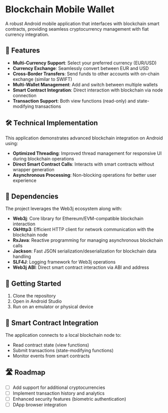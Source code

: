 # Blockchain Mobile Wallet

A robust Android mobile application that interfaces with blockchain smart contracts, providing seamless cryptocurrency management with fiat currency integration.

## 🌟 Features

- **Multi-Currency Support**: Select your preferred currency (EUR/USD)
- **Currency Exchange**: Seamlessly convert between EUR and USD
- **Cross-Border Transfers**: Send funds to other accounts with on-chain exchange (similar to SWIFT)
- **Multi-Wallet Management**: Add and switch between multiple wallets
- **Smart Contract Integration**: Direct interaction with blockchain via node connection
- **Transaction Support**: Both view functions (read-only) and state-modifying transactions

## 🛠️ Technical Implementation

This application demonstrates advanced blockchain integration on Android using:

- **Optimized Threading**: Improved thread management for responsive UI during blockchain operations
- **Direct Smart Contract Calls**: Interacts with smart contracts without wrapper generation
- **Asynchronous Processing**: Non-blocking operations for better user experience

## 🔧 Dependencies

The project leverages the Web3j ecosystem along with:

- **Web3j**: Core library for Ethereum/EVM-compatible blockchain interaction
- **OkHttp3**: Efficient HTTP client for network communication with the blockchain node
- **RxJava**: Reactive programming for managing asynchronous blockchain calls
- **Jackson**: Fast JSON serialization/deserialization for blockchain data handling
- **SLF4J**: Logging framework for Web3j operations
- **Web3j ABI**: Direct smart contract interaction via ABI and address

## 🚀 Getting Started

1. Clone the repository
2. Open in Android Studio
4. Run on an emulator or physical device

## 🔗 Smart Contract Integration

The application connects to a local blockchain node to:
- Read contract state (view functions)
- Submit transactions (state-modifying functions)
- Monitor events from smart contracts

## 🛣️ Roadmap

- [ ] Add support for additional cryptocurrencies
- [ ] Implement transaction history and analytics
- [ ] Enhanced security features (biometric authentication)
- [ ] DApp browser integration
